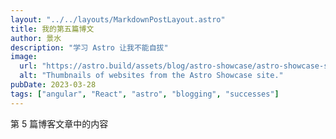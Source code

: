 ```yaml
---
layout: "../../layouts/MarkdownPostLayout.astro"
title: 我的第五篇博文
author: 景水
description: "学习 Astro 让我不能自拔"
image:
  url: "https://astro.build/assets/blog/astro-showcase/astro-showcase-screenshot.jpg"
  alt: "Thumbnails of websites from the Astro Showcase site."
pubDate: 2023-03-28
tags: ["angular", "React", "astro", "blogging", "successes"]
---
```


第 5 篇博客文章中的内容
